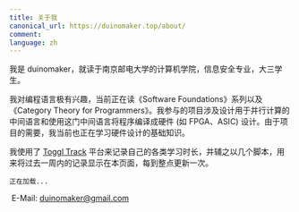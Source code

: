 ```yaml
---
title: 关于我
canonical_url: https://duinomaker.top/about/
comment:
language: zh
---
```


我是 duinomaker，就读于南京邮电大学的计算机学院，信息安全专业，大三学生。

我对编程语言极有兴趣，当前正在读《Software Foundations》系列以及《Category Theory for Programmers》。我参与的项目涉及设计用于并行计算的中间语言和使用这门中间语言将程序编译成硬件 (如 FPGA、ASIC) 设计。由于项目的需要，我当前也正在学习硬件设计的基础知识。

我使用了 <a href="https://toggl.com/track/">Toggl Track</a> 平台来记录自己的各类学习时长，并辅之以几个脚本，用来将过去一周内的记录显示在本页面，每到整点更新一次。

<div id="weekly-report"><pre><code>正在加载...</code></pre></div><script async src="https://server.duinomaker.top/blog/assets/toggl_report.js"></script>

<i class="fas fa-envelope"></i>&nbsp;E-Mail: <a target="_blank" rel="external nofollow noopener noreferrer" title="duinomaker's E-Mail" href="mailto:duinomaker@gmail.com">duinomaker@gmail.com</a>